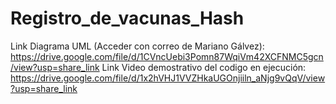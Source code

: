 # Registro_de_vacunas_Hash
Link Diagrama UML (Acceder con correo de Mariano Gálvez): https://drive.google.com/file/d/1CVncUebi3Pomn87WqiVm42XCFNMC5gcn/view?usp=share_link
Link Video demostrativo del codigo en ejecución: https://drive.google.com/file/d/1x2hVHJ1VVZHkaUGOnjiiln_aNjg9vQqV/view?usp=share_link
